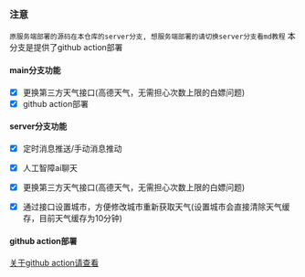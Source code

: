 ### 注意
`原服务端部署的源码在本仓库的server分支, 想服务端部署的请切换server分支看md教程` 本分支是提供了github action部署

#### main分支功能
- [x] 更换第三方天气接口(高德天气，无需担心次数上限的白嫖问题)
- [x] github action部署

#### server分支功能
- [x] 定时消息推送/手动消息推动
- [x] 人工智障ai聊天
- [x] 更换第三方天气接口(高德天气，无需担心次数上限的白嫖问题)
- [x] 通过接口设置城市，方便修改城市重新获取天气(设置城市会直接清除天气缓存，目前天气缓存为10分钟)



#### github action部署
[关于github action请查看](./docs/githubAction.md)
